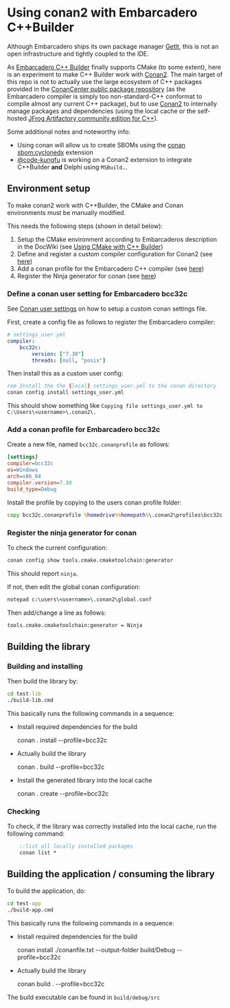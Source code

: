 # Using conan2 with Embarcadero C++Builder

Although Embarcadero ships its own package manager [GetIt](https://getitnow.embarcadero.com/), this is not an open infrastructure and tightly coupled to the IDE.

As [Embarcadero C++ Builder](https://www.embarcadero.com/de/products/cbuilder) finally supports CMake (to some extent), here is an experiment to make C++ Builder work with [Conan2](https://conan.io/). The main target of this repo is not to actually use the large ecosystem of C++ packages provided in the [ConanCenter public package repository](https://conan.io/center) (as the Embarcadero compiler is simply too non-standard-C++ conformat to compile almost any current C++ package), but to use [Conan2](https://conan.io/) to internally manage packages and dependencies (using the local cache or the self-hosted [JFrog Artifactory community edition for C++](https://conan.io/downloads)).

Some additional notes and noteworthy info:

- Using conan will allow us to create SBOMs using the [conan sbom:cyclonedx](https://github.com/conan-io/conan-extensions/blob/main/extensions/commands/sbom/README.md) extension
- [@code-kungfu](https://github.com/conan-io/conan/issues/13447#issuecomment-1964560805) is working on a Conan2 extension to integrate C++Builder **and** Delphi using `MSBuild`...

## Environment setup

To make conan2 work with C++Builder, the CMake and Conan environments must be manually modified.

This needs the following steps (shown in detail below):

1. Setup the CMake environment according to Embarcaderos description in the DocWiki (see [Using CMake with C++ Builder](https://docwiki.embarcadero.com/RADStudio/Athens/en/Using_CMake_with_C%2B%2B_Builder))
2. Define and register a custom compiler configuration for Conan2 (see [here](#define-a-conan-user-setting-for-embarcadero-bcc32c))
3. Add a conan profile for the Embarcadero C++ compiler (see [here](#add-a-conan-profile-for-embarcadero-bcc32c))
4. Register the Ninja generator for conan (see [here](#register-the-ninja-generator-for-conan))


### Define a conan user setting for Embarcadero bcc32c

See [Conan user settings](https://docs.conan.io/2.0/examples/config_files/settings/settings_user.html) on how to setup a custom conan settings file.

First, create a config file as follows to register the Embarcadero compiler:

``` yaml
# settings_user.yml
compiler:
    bcc32c:
        version: ["7.30"]
        threads: [null, "posix"]
```

Then install this as a custom user config:

``` cmd
rem Install the the (local) settings_user.yml to the conan directory
conan config install settings_user.yml
```

This should show something like `Copying file settings_user.yml to C:\Users\<username>\.conan2\.`


### Add a conan profile for Embarcadero bcc32c

Create a new file, named `bcc32c.conanprofile` as follows:

``` ini
[settings]
compiler=bcc32c
os=Windows
arch=x86_64
compiler.version=7.30
build_type=Debug
```

Install the profile by copying to the users conan profile folder:

``` cmd
copy bcc32c.conanprofile %homedrive%%homepath%\.conan2\profiles\bcc32c
```

### Register the ninja generator for conan

To check the current configuration:

``` cmd
conan config show tools.cmake.cmaketoolchain:generator
```

This should report `ninja`.

If not, then edit the global conan configuration: 

``` cmd
notepad c:\users\<username>\.conan2\global.conf
```

Then add/change a line as follows:

``` cmd
tools.cmake.cmaketoolchain:generator = Ninja
```

## Building the library

### Building and installing

Then build the library by:

``` cmd
cd test-lib
./build-lib.cmd
```

This basically runs the following commands in a sequence:

- Install required dependencies for the build

	conan . install --profile=bcc32c

- Actually build the library

	conan . build --profile=bcc32c

- Install the generated library into the local cache

	conan . create --profile=bcc32c

### Checking

To check, if the library was correctly installed into the local cache, run the following command:

``` cmd
	::list all locally installed packages
	conan list *
```

## Building the application / consuming the library

To build the application, do:

``` cmd
cd test-app
./build-app.cmd
```

This basically runs the following commands in a sequence:

- Install required dependencies for the build

	conan install ./conanfile.txt --output-folder build/Debug --profile=bcc32c

- Actually build the library

	conan build . --profile=bcc32c

The build executable can be found in `build/debug/src`

